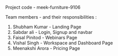 Project code - meek-furniture-9106

Team members - and their responsibilities :
1. Shubham Kumar - Landing Page 
2. Sabdar ali - Login, Signup and navbar
3. Faisal Pinitod - Webinars Page
4. Vishal Singh - Workspace and Dashboard Page
5. Meenakshi Arora - Pricing Page
